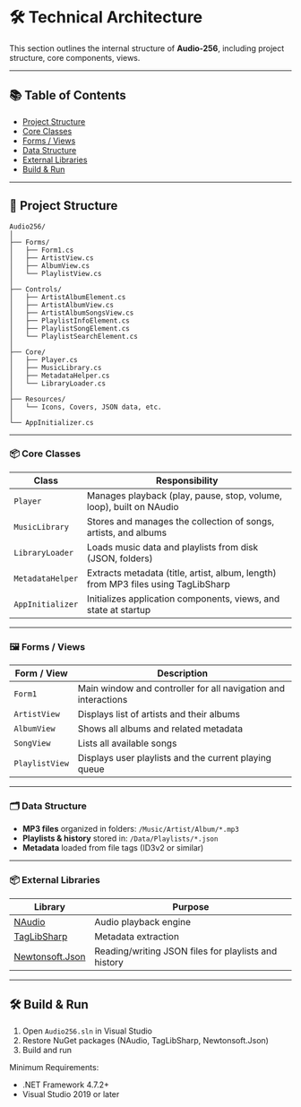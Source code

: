 # 🛠 Technical Architecture

This section outlines the internal structure of **Audio-256**, including project structure, core components, views.

---

## 📚 Table of Contents

- [Project Structure](#-project-structure)
- [Core Classes](#-core-classes)
- [Forms / Views](#-forms--views)
- [Data Structure](#-data-structure)
- [External Libraries](#-external-libraries)
- [Build & Run](#-build--run)

---

## 📁 Project Structure

```plaintext
Audio256/
│
├── Forms/
│   ├── Form1.cs
│   ├── ArtistView.cs
│   ├── AlbumView.cs
│   └── PlaylistView.cs
│
├── Controls/
│   ├── ArtistAlbumElement.cs
│   ├── ArtistAlbumView.cs
│   ├── ArtistAlbumSongsView.cs
│   ├── PlaylistInfoElement.cs
│   ├── PlaylistSongElement.cs
│   └── PlaylistSearchElement.cs
│
├── Core/
│   ├── Player.cs
│   ├── MusicLibrary.cs
│   ├── MetadataHelper.cs
│   └── LibraryLoader.cs
│
├── Resources/
│   └── Icons, Covers, JSON data, etc.
│
└── AppInitializer.cs
```  

---

### 📦 Core Classes

| Class | Responsibility |
|-------|----------------|
| `Player` | Manages playback (play, pause, stop, volume, loop), built on NAudio |
| `MusicLibrary` | Stores and manages the collection of songs, artists, and albums |
| `LibraryLoader` | Loads music data and playlists from disk (JSON, folders) |
| `MetadataHelper` | Extracts metadata (title, artist, album, length) from MP3 files using TagLibSharp |
| `AppInitializer` | Initializes application components, views, and state at startup |

---

### 🖼 Forms / Views

| Form / View | Description |
|-------------|-------------|
| `Form1` | Main window and controller for all navigation and interactions |
| `ArtistView` | Displays list of artists and their albums |
| `AlbumView` | Shows all albums and related metadata |
| `SongView` | Lists all available songs |
| `PlaylistView` | Displays user playlists and the current playing queue |

---

### 🗂 Data Structure

- **MP3 files** organized in folders: `/Music/Artist/Album/*.mp3`
- **Playlists & history** stored in: `/Data/Playlists/*.json`
- **Metadata** loaded from file tags (ID3v2 or similar)

---

### 📦 External Libraries

| Library | Purpose |
|--------|---------|
| [NAudio](https://github.com/naudio/NAudio) | Audio playback engine |
| [TagLibSharp](https://github.com/mono/taglib-sharp) | Metadata extraction |
| [Newtonsoft.Json](https://www.newtonsoft.com/json) | Reading/writing JSON files for playlists and history |

---

## 🛠 Build & Run

1. Open `Audio256.sln` in Visual Studio
2. Restore NuGet packages (NAudio, TagLibSharp, Newtonsoft.Json)
3. Build and run

Minimum Requirements:
- .NET Framework 4.7.2+
- Visual Studio 2019 or later
